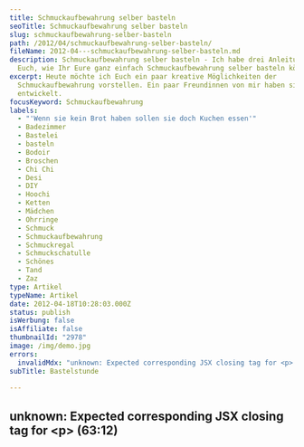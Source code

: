 ```yaml
---
title: Schmuckaufbewahrung selber basteln
seoTitle: Schmuckaufbewahrung selber basteln
slug: schmuckaufbewahrung-selber-basteln
path: /2012/04/schmuckaufbewahrung-selber-basteln/
fileName: 2012-04---schmuckaufbewahrung-selber-basteln.md
description: Schmuckaufbewahrung selber basteln - Ich habe drei Anleitungen für
  Euch, wie Ihr Eure ganz einfach Schmuckaufbewahrung selber basteln könnt.
excerpt: Heute möchte ich Euch ein paar kreative Möglichkeiten der
  Schmuckaufbewahrung vorstellen. Ein paar Freundinnen von mir haben sie
  entwickelt.
focusKeyword: Schmuckaufbewahrung
labels:
  - "'Wenn sie kein Brot haben sollen sie doch Kuchen essen'"
  - Badezimmer
  - Bastelei
  - basteln
  - Bodoir
  - Broschen
  - Chi Chi
  - Desi
  - DIY
  - Hoochi
  - Ketten
  - Mädchen
  - Ohrringe
  - Schmuck
  - Schmuckaufbewahrung
  - Schmuckregal
  - Schmuckschatulle
  - Schönes
  - Tand
  - Zaz
type: Artikel
typeName: Artikel
date: 2012-04-18T10:28:03.000Z
status: publish
isWerbung: false
isAffiliate: false
thumbnailId: "2978"
image: /img/demo.jpg
errors:
  invalidMdx: "unknown: Expected corresponding JSX closing tag for <p> (63:12)"
subTitle: Bastelstunde
  
---
```


## unknown: Expected corresponding JSX closing tag for &lt;p> (63:12)

<!--
![Foto: cardamonchai 3/2012](https://cardamonchai.files.wordpress.com/2012/04/img_8927.jpeg "Schmuckaufbewahrung selber basteln")

**Heute widme ich mich mal einem ganz neuen Thema: Der Bastelei.**

Vor Kurzem kam ich mit zwei Freundinnen über ein Soziales Netzwerk ins Gespräch
über ein Luxusproblem: Wo bringe ich meinen **Modeschmuck** unter? Am besten so,
dass ich ihn immer sehen und nicht jedes Mal lange graben muss, oder gar
vergesse, dass das ein oder andere Teil existiert, weil es irgendwo ganz unten
in einem Kistchen liegt?

## 3 Lösungen

Eine der beiden, [Hoochi](https://hoochi1107.wordpress.com/) hatte ein Foto
ihrer Lösung gepostet, was Desi und mich natürlich dazu anregte, ihr auch von
unseren "Schmuckvariationen" zu berichten.

Fotos waren schnell geschossen, die Idee für einen Blogeintrag liegt auf der
Hand.

Kommen wir zuerst zu [Hoochis](https://hoochi1107.wordpress.com/) Lösung: Ein
einfacher Hasendraht ziert nun ihr **Badezimmer** , der sich nach und nach mit
Ohrringen, Haarreifen, Ketten und vielen weiteren herrlichen kleinen
Unnötigkeiten füllt. Eine sehr edel anmutende Lösung, wie ich finde, die rein
gar nichts von einem Hasenstall hat:

![Foto: Hoochi 4/2012 | full](https://cardamonchai.files.wordpress.com/2012/04/sandras-schmuck2.jpg "Foto: Hoochi 4/2012")

Als nächstes folgt ein Bild von Desis Kreativlösung: Sie hat Schwämmholz
gesammelt und es mit kleinen Bildernägeln versehen, an denen sie ihre Schätze
aufgehängt hat:

![Foto: Desi 4/2012 | full](https://cardamonchai.files.wordpress.com/2012/04/desis-schmuck1.jpg "Foto: Desi 4/2012")

Zuletzt noch zu meiner Variante der Schmuckaufbewahrung: Als ich vor einiger
Zeit noch gekellnert habe, habe ich Champagnerkorken gesammelt, die ich dann mit
einer Laubsäge in Scheiben geschnitten und auf einen Bilderrahmen geklebt habe.
In diese Platte lassen sich nun schön alle Ohrringe und Broschen pieksen, für
alles andere suche ich allerdings im Moment noch eine perfekte Lösung.

![Foto cardamonchai 4/2012 | full](https://cardamonchai.files.wordpress.com/2012/04/img_9236.jpg "Foto cardamonchai 4/2012")

Was gibt es sonst noch für Aufbewahrungsmöglichkeiten? Habt ihr Tipps? Habt ihr
vielleicht noch was viel tolleres gebaut? Ich freue mich auf jeden Fall auf
Fotos, die ich gerne nachträglich in diesem Artikel posten werde, genau so
natürlich über Kommentare mit "Montageanleitungen".

_ **Song des Tages** _ **Zaz - Ton Rêve**

[youtube=http://www.youtube.com/watch?v=1S3TyzpzQP8&amp;feature=related]

## Nachtrag am 26.04.2012

Hier ist, sie, die heiß ersehnte **Bastelanleitung** für Hoochis
"Schmuckhängedings". Viel Spaß beim Lesen und beim Nachbasteln!

<blockquote>"Und nun meine Damen, die Bastelanleitung. Ich gehe von den Materialangaben meines Dingens aus.

Hasendraht 2 Dübel 2 Haken Zange Bohrmaschine Bohrer

Hasendraht ausrollen und gerade biegen. Am besten man stellt schwere Gegenstände
darauf, dann geht es besser. Je nach Größe des gewünschten Schmuckhängedings
dann den Hasendraht abzwicken. Ich habe 2 Bahnen genommen. Danach die 2 Bahnen
miteinander befestigen. das habe ich gemacht, indem ich die einzelne Drähte bei
beiden Bahnen, die Hochkant verlaufen, abgezwickt habe. Außerdem sollte man noch
die wagrechten Drähte abzwicken. Also bei Bahn Nummer 1 jeden 1., 3., 5., usw.
und bei Bahn Nummer 2 jeden 2., 4., 6.

Anschließend habe ich beide Bahnen nebeneinander gelegt und die Drähte, die nun
wegstehen um die andere Bahn herum umgebogen. Somit hatte ich nun einen großen
Hasendraht.

Dann habe ich in der Mitte ein Loch heraus gezwickt und oben des Loches dann
wieder Drähte abgezwickt und nach oben gebogen (um Ketten und Haarbänder hin
hängen zu können). Dasselbe habe ich am unteren Rand des Drahtes auch gemacht,
um dann Armreifen, Uhren etc. hin hängen zu können. Allerdings muss man beim
Hochbiegen der Drähte aufpassen, denn sie brechen leicht ab. Löcher in die Decke
bohren, Dübel rein, Haken rein und Schmuckhängedings in die Haken einhängen.
FERTIG!!!"</blockquote>

-->

  